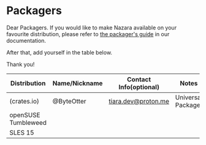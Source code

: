 # Packagers

Dear Packagers. If you would like to make Nazara available on your
favourite distribution, please refer to [the packager's guide](/docs/src/contributors/becoming_packager.md)
in our documentation.

After that, add yourself in the table below.

Thank you!

|Distribution|Name/Nickname|Contact Info(optional)|Notes|
|-|-|-|-|
|(crates.io)|@ByteOtter|tiara.dev@proton.me|Universal Package|
|openSUSE Tumbleweed||||
|SLES 15||||
